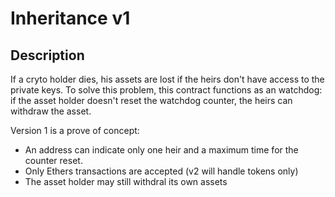 # Inheritance v1

## Description

If a cryto holder dies, his assets are lost if the heirs don't have access to the private keys. To solve this problem, this contract functions as an watchdog: if the asset holder doesn't reset the watchdog counter, the heirs can withdraw the asset. 

Version 1 is a prove of concept:
* An address can indicate only one heir and a maximum time for the counter reset. 
* Only Ethers transactions are accepted (v2 will handle tokens only) 
* The asset holder may still withdral its own assets  